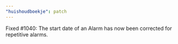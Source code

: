 ```yaml
---
"huishoudboekje": patch
---
```


Fixed #1040: The start date of an Alarm has now been corrected for repetitive alarms.
